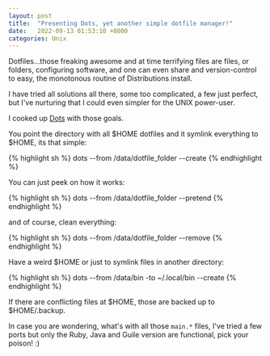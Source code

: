 ```yaml
---
layout: post
title:  "Presenting Dots, yet another simple dotfile manager!"
date:   2022-09-13 01:53:10 +0000
categories: Unix
---
```


Dotfiles...those freaking awesome and at time terrifying files are files, or
folders, configuring software, and one can even share and version-control to
easy, the monotonous routine of Distributions install.

I have tried all solutions all there, some too complicated, a few just perfect,
but I've nurturing that I could even simpler for the UNIX power-user.

I cooked up [Dots](https://github.com/easbarba/dot) with those goals.

You point the directory with all $HOME dotfiles and it symlink everything to
$HOME, its that simple:

{% highlight sh %}
dots --from /data/dotfile_folder --create
{% endhighlight %}

You can just peek on how it works: 

{% highlight sh %}
dots --from /data/dotfile_folder --pretend
{% endhighlight %}

and of course, clean everything:

{% highlight sh %}
dots --from /data/dotfile_folder --remove
{% endhighlight %}

Have a weird $HOME or just to symlink files in another directory:

{% highlight sh %}
dots --from /data/bin -to ~/.local/bin --create
{% endhighlight %}

If there are conflicting files at $HOME, those are backed up to $HOME/.backup.

In case you are wondering, what's with all those `main.*` files, I've tried a few ports
but only the Ruby, Java and Guile version are functional, pick your poison! :)

